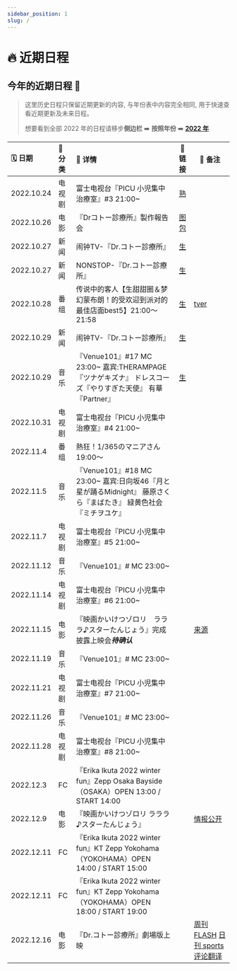 ```yaml
---
sidebar_position: 1
slug: /
---
```


# 🔥 近期日程

## 今年的近期日程 🎉

> 这里历史日程只保留近期更新的内容, 与年份表中内容完全相同, 用于快速查看近期更新及未来日程。
>
> 想要看到全部 2022 年的日程请移步**侧边栏** ➡️ **按照年份** ➡️ **[2022 年](https://ikuchanfans.github.io/wiki/years/2022)**

| 🗓 日期     | 📌 分类 | 💛 详情                                                                                                                                                            |                            🔗 链接                             | 🔨 备注                                                                                                                                                       |
| :--------- | :------ | :----------------------------------------------------------------------------------------------------------------------------------------------------------------- | :------------------------------------------------------------: | ------------------------------------------------------------------------------------------------------------------------------------------------------------- |
| 2022.10.24 | 电视剧   | 富士电视台『PICU 小児集中治療室』#3 21:00~   | [熟](http://www.laowang666.com.cn/ProDetail.aspx?ProId=1655)      |                      |
| 2022.10.26 | 电影   | 『Drコトー診療所』製作報告会   |  [图包](https://pan.baidu.com/s/1aXKUZ4KeOdzBH-I31CWrTA?pwd=0122)                        |             |
| 2022.10.27   | 新闻    | 闹钟TV-『Dr.コトー診療所』  |   [生](https://pan.baidu.com/s/1Deh0sPX128Sccf5B458gKw?pwd=0122)     |    |
| 2022.10.27   | 新闻    | NONSTOP-『Dr.コトー診療所』  |     [生](https://pan.baidu.com/s/1Deh0sPX128Sccf5B458gKw?pwd=0122)       |    |
| 2022.10.28   | 番组    | 传说中的客人【生甜甜圈＆梦幻蒙布朗！的受欢迎到派对的最佳店面best5】21:00～21:58    |  [生](https://pan.baidu.com/s/15VXoshryldU5lAJnC7G1ng?pwd=0122)    |  [tver](https://tver.jp/episodes/ephjz7esv1)             |
| 2022.10.29   | 新闻    | 闹钟TV-『Dr.コトー診療所』  |   [生](https://pan.baidu.com/s/1sLAYd8cQF2eV7n4NsHo4wg?pwd=0122)     |    |
| 2022.10.29 | 音乐   | 『Venue101』#17 MC 23:00~ 嘉宾:THERAMPAGE『ツナゲキズナ』 ドレスコーズ『やりすぎた天使』 有華『Partner』|[生](https://pan.baidu.com/s/1PAhtR-ZJCJsFivpRuu8Nbg?pwd=0122)        |                      |
| 2022.10.31 | 电视剧   | 富士电视台『PICU 小児集中治療室』#4 21:00~   |       |                      |
| 2022.11.4   | 番组    | 熱狂！1/365のマニアさん 19:00～    |                                     |               |
| 2022.11.5 | 音乐   | 『Venue101』#18 MC 23:00~ 嘉宾:日向坂46『月と星が踊るMidnight』 藤原さくら『まばたき』 緑黄色社会『ミチヲユケ』  |        |                      |
| 2022.11.7 | 电视剧   | 富士电视台『PICU 小児集中治療室』#5 21:00~   |       |                      |
| 2022.11.12 | 音乐   | 『Venue101』# MC 23:00~   |        |                      |
| 2022.11.14 | 电视剧   | 富士电视台『PICU 小児集中治療室』#6 21:00~   |       |                      |
| 2022.11.15 | 电影   | 『映画かいけつゾロリ　ラララ♪スターたんじょう』完成披露上映会***待确认***   |       |  [来源](https://t.pia.jp/pia/event/event.do?eventCd=2238265)       |
| 2022.11.19 | 音乐   | 『Venue101』# MC 23:00~   |        |                      |
| 2022.11.21 | 电视剧   | 富士电视台『PICU 小児集中治療室』#7 21:00~   |       |                      |
| 2022.11.26 | 音乐   | 『Venue101』# MC 23:00~   |        |                      |
| 2022.11.28 | 电视剧   | 富士电视台『PICU 小児集中治療室』#8 21:00~   |       |                      |
| 2022.12.3   | FC      | 『Erika Ikuta 2022 winter fun』Zepp Osaka Bayside（OSAKA）OPEN 13:00 / START 14:00   |    |    |
| 2022.12.9 | 电影   | 『映画かいけつゾロリ ラララ♪スターたんじょう』   |                          |      [情报公开](https://weibo.com/5177703789/LEb1tupaf)          |
| 2022.12.11   | FC      | 『Erika Ikuta 2022 winter fun』KT Zepp Yokohama（YOKOHAMA）OPEN 14:00 / START 15:00   |    |    |
| 2022.12.11   | FC      | 『Erika Ikuta 2022 winter fun』KT Zepp Yokohama（YOKOHAMA）OPEN 18:00 / START 19:00  |    |    |
| 2022.12.16 | 电影    | 『Dr.コトー診療所』劇場版上映  |   | [周刊 FLASH](https://weibo.com/5177703789/LyH23DhYx) [日刊 sports](https://weibo.com/5177703789/M7t650QM9) [评论翻译](https://weibo.com/5177703789/M7vYY0MzB)     |
